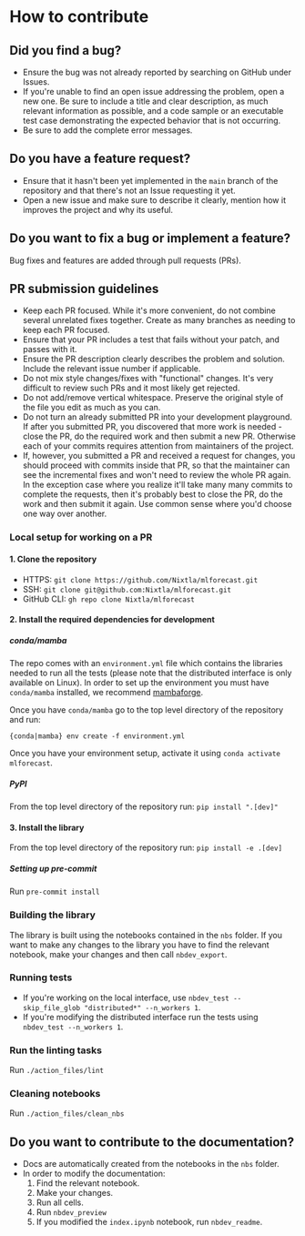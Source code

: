 # How to contribute

## Did you find a bug?

* Ensure the bug was not already reported by searching on GitHub under Issues.
* If you're unable to find an open issue addressing the problem, open a new one. Be sure to include a title and clear description, as much relevant information as possible, and a code sample or an executable test case demonstrating the expected behavior that is not occurring.
* Be sure to add the complete error messages.

## Do you have a feature request?

* Ensure that it hasn't been yet implemented in the `main` branch of the repository and that there's not an Issue requesting it yet.
* Open a new issue and make sure to describe it clearly, mention how it improves the project and why its useful.

## Do you want to fix a bug or implement a feature?

Bug fixes and features are added through pull requests (PRs).

##  PR submission guidelines

* Keep each PR focused. While it's more convenient, do not combine several unrelated fixes together. Create as many branches as needing to keep each PR focused.
* Ensure that your PR includes a test that fails without your patch, and passes with it.
* Ensure the PR description clearly describes the problem and solution. Include the relevant issue number if applicable.
* Do not mix style changes/fixes with "functional" changes. It's very difficult to review such PRs and it most likely get rejected.
* Do not add/remove vertical whitespace. Preserve the original style of the file you edit as much as you can.
* Do not turn an already submitted PR into your development playground. If after you submitted PR, you discovered that more work is needed - close the PR, do the required work and then submit a new PR. Otherwise each of your commits requires attention from maintainers of the project.
* If, however, you submitted a PR and received a request for changes, you should proceed with commits inside that PR, so that the maintainer can see the incremental fixes and won't need to review the whole PR again. In the exception case where you realize it'll take many many commits to complete the requests, then it's probably best to close the PR, do the work and then submit it again. Use common sense where you'd choose one way over another.

### Local setup for working on a PR

#### 1. Clone the repository
* HTTPS: `git clone https://github.com/Nixtla/mlforecast.git`
* SSH: `git clone git@github.com:Nixtla/mlforecast.git`
* GitHub CLI: `gh repo clone Nixtla/mlforecast`

#### 2. Install the required dependencies for development
##### conda/mamba
The repo comes with an `environment.yml` file which contains the libraries needed to run all the tests (please note that the distributed interface is only available on Linux). In order to set up the environment you must have `conda/mamba` installed, we recommend [mambaforge](https://github.com/conda-forge/miniforge#mambaforge).

Once you have `conda/mamba` go to the top level directory of the repository and run:
```
{conda|mamba} env create -f environment.yml
```

Once you have your environment setup, activate it using `conda activate mlforecast`.

##### PyPI
From the top level directory of the repository run: `pip install ".[dev]"`

#### 3. Install the library
From the top level directory of the repository run: `pip install -e .[dev]`

##### Setting up pre-commit
Run `pre-commit install`

### Building the library
The library is built using the notebooks contained in the `nbs` folder. If you want to make any changes to the library you have to find the relevant notebook, make your changes and then call `nbdev_export`.

### Running tests

* If you're working on the local interface, use `nbdev_test --skip_file_glob "distributed*" --n_workers 1`.
* If you're modifying the distributed interface run the tests using `nbdev_test --n_workers 1`.

### Run the linting tasks
Run `./action_files/lint`

### Cleaning notebooks
Run `./action_files/clean_nbs`


## Do you want to contribute to the documentation?

* Docs are automatically created from the notebooks in the `nbs` folder.
* In order to modify the documentation:
    1. Find the relevant notebook.
    2. Make your changes.
    3. Run all cells.
    4. Run `nbdev_preview`
    5. If you modified the `index.ipynb` notebook, run `nbdev_readme`.

